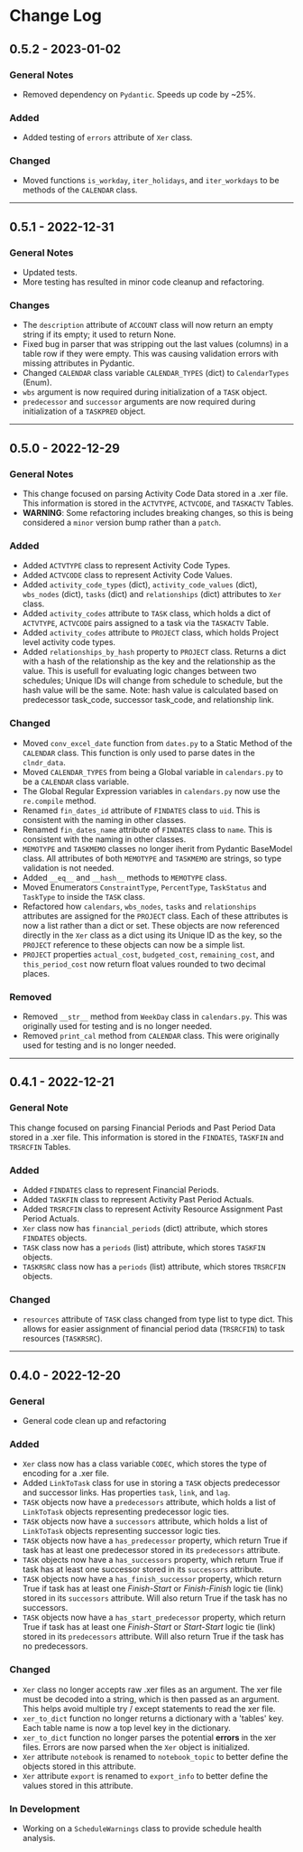 # Change Log  
## 0.5.2 - 2023-01-02
### General Notes  
* Removed dependency on `Pydantic`. Speeds up code by ~25%.
### Added
* Added testing of `errors` attribute of `Xer` class.
### Changed
* Moved functions `is_workday`, `iter_holidays`, and `iter_workdays` to be methods of the `CALENDAR` class.
---
## 0.5.1 - 2022-12-31
### General Notes
* Updated tests.  
* More testing has resulted in minor code cleanup and refactoring.
### Changes
* The `description` attribute of `ACCOUNT` class will now return an empty string if its empty; it used to return None.
* Fixed bug in parser that was stripping out the last values (columns) in a table row if they were empty. This was causing validation errors with missing attributes in Pydantic.
* Changed `CALENDAR` class variable `CALENDAR_TYPES` (dict) to `CalendarTypes` (Enum).  
* `wbs` argument is now required during initialization of a `TASK` object.
* `predecessor` and `successor` arguments are now required during initialization of a `TASKPRED` object.
---  
## 0.5.0 - 2022-12-29
### General Notes
* This change focused on parsing Activity Code Data stored in a .xer file. This information is stored in the `ACTVTYPE`, `ACTVCODE`, and `TASKACTV` Tables.  
* **WARNING**: Some refactoring includes breaking changes, so this is being considered a `minor` version bump rather than a `patch`.
### Added
* Added `ACTVTYPE` class to represent Activity Code Types.
* Added `ACTVCODE` class to represent Activity Code Values.
* Added `activity_code_types` (dict), `activity_code_values` (dict), `wbs_nodes` (dict), `tasks` (dict) and `relationships` (dict) attributes to `Xer` class. 
* Added `activity_codes` attribute to `TASK` class, which holds a dict of `ACTVTYPE`, `ACTVCODE` pairs assigned to a task via the `TASKACTV` Table.
* Added `activity_codes` attribute to `PROJECT` class, which holds Project level activity code types.
* Added `relationships_by_hash` property to `PROJECT` class. Returns a dict with a hash of the relationship as the key and the relationship as the value. This is usefull for evaluating logic changes between two schedules; Unique IDs will change from schedule to schedule, but the hash value will be the same. Note: hash value is calculated based on predecessor task_code, successor task_code, and relationship link.
### Changed
* Moved `conv_excel_date` function from `dates.py` to a Static Method of the `CALENDAR` class. This function is only used to parse dates in the `clndr_data`.
* Moved `CALENDAR_TYPES` from being a Global variable in `calendars.py` to be a `CALENDAR` class variable.
* The Global Regular Expression variables in `calendars.py` now use the `re.compile` method.
* Renamed `fin_dates_id` attribute of `FINDATES` class to `uid`. This is consistent with the naming in other classes.
* Renamed `fin_dates_name` attribute of `FINDATES` class to `name`. This is consistent with the naming in other classes.
* `MEMOTYPE` and `TASKMEMO` classes no longer iherit from Pydantic BaseModel class. All attributes of both `MEMOTYPE` and `TASKMEMO` are strings, so type validation is not needed.
* Added `__eq__` and `__hash__` methods to `MEMOTYPE` class.
* Moved Enumerators `ConstraintType`, `PercentType`, `TaskStatus` and `TaskType` to inside the `TASK` class.
* Refactored how `calendars`, `wbs_nodes`, `tasks` and `relationships` attributes are assigned for the `PROJECT` class. Each of these attributes is now a list rather than a dict or set. These objects are now referenced directly in the `Xer` class as a dict using its Unique ID as the key, so the `PROJECT` reference to these objects can now be a simple list.
* `PROJECT` properties `actual_cost`, `budgeted_cost`, `remaining_cost`, and `this_period_cost` now return float values rounded to two decimal places.
### Removed
* Removed `__str__` method from `WeekDay` class in `calendars.py`. This was originally used for testing and is no longer needed.
* Removed `print_cal` method from `CALENDAR` class. This were originally used for testing and is no longer needed.
---  
## 0.4.1 - 2022-12-21
### General Note
This change focused on parsing Financial Periods and Past Period Data stored in a .xer file. This information is stored in the `FINDATES`, `TASKFIN` and `TRSRCFIN` Tables. 
### Added  
* Added `FINDATES` class to represent Financial Periods.
* Added `TASKFIN` class to represent Activity Past Period Actuals.
* Added `TRSRCFIN` class to represent Activity Resource Assignment Past Period Actuals.
* `Xer` class now has `financial_periods` (dict) attribute, which stores `FINDATES` objects.
* `TASK` class now has a `periods` (list) attribute, which stores `TASKFIN` objects.
* `TASKRSRC` class now has a `periods` (list) attribute, which stores `TRSRCFIN` objects.
### Changed
* `resources` attribute of `TASK` class changed from type list to type dict. This allows for easier assignment of financial period data (`TRSRCFIN`) to task resources (`TASKRSRC`).
---  
## 0.4.0 - 2022-12-20
### General
* General code clean up and refactoring
### Added  
* `Xer` class now has a class variable `CODEC`, which stores the type of encoding for a .xer file.
* Added `LinkToTask` class for use in storing a `TASK` objects predecessor and successor links. Has properties `task`, `link`, and `lag`.
* `TASK` objects now have a `predecessors` attribute, which holds a list of `LinkToTask` objects representing predecessor logic ties.
* `TASK` objects now have a `successors` attribute, which holds a list of `LinkToTask` objects representing successor logic ties.
* `TASK` objects now have a `has_predecessor` property, which return True if task has at least one predecessor stored in its `predecessors` attribute.
* `TASK` objects now have a `has_successors` property, which return True if task has at least one successor stored in its `successors` attribute.
* `TASK` objects now have a `has_finish_successor` property, which return True if task has at least one *Finish-Start* or *Finish-Finish* logic tie (link) stored in its `successors` attribute. Will also return True if the task has no successors.
* `TASK` objects now have a `has_start_predecessor` property, which return True if task has at least one *Finish-Start* or *Start-Start* logic tie (link) stored in its `predecessors` attribute. Will also return True if the task has no predecessors.
### Changed
* `Xer` class no longer accepts raw .xer files as an argument. The xer file must be decoded into a string, which is then passed as an argument. This helps avoid multiple try / except statements to read the xer file. 
* `xer_to_dict` function no longer returns a dictionary with a 'tables' key. Each table name is now a top level key in the dictionary.
* `xer_to_dict` function no longer parses the potential **errors** in the xer files. Errors are now parsed when the `Xer` object is initialized.
* `Xer` attribute `notebook` is renamed to `notebook_topic` to better define the objects stored in this attribute.
* `Xer` attribute `export` is renamed to `export_info` to better define the values stored in this attribute.
### In Development
* Working on a `ScheduleWarnings` class to provide schedule health analysis.
